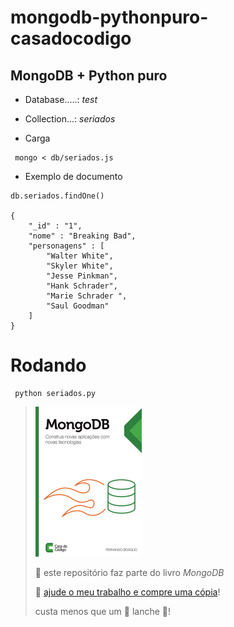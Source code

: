 mongodb-pythonpuro-casadocodigo
=================================

  MongoDB + Python puro
-------------------------

* Database.....: *test*
* Collection...: *seriados*

* Carga 

```
 mongo < db/seriados.js

```


* Exemplo de documento

```
db.seriados.findOne()
 
{
    "_id" : "1",
    "nome" : "Breaking Bad",
    "personagens" : [ 
        "Walter White", 
        "Skyler White", 
        "Jesse Pinkman", 
        "Hank Schrader", 
        "Marie Schrader ", 
        "Saul Goodman"
    ]
}
```

# Rodando


```
 python seriados.py

```


> ![Compre agora](https://github.com/boaglio/boaglio/blob/master/mongodb.png)
>
> :green_book: este repositório faz parte do livro *MongoDB*
>
> :face_with_head_bandage: [ajude o meu trabalho e compre uma cópia](https://www.casadocodigo.com.br/products/livro-mongodb)!
>
> custa menos que um :hamburger: lanche :fries:!

